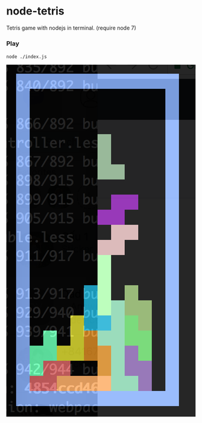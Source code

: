 # node-tetris

Tetris game with nodejs in terminal. (require node 7)

### Play 
```
node ./index.js
```

![alt text](https://github.com/sonnn/node-tetris/blob/master/screen-shoot.png)

